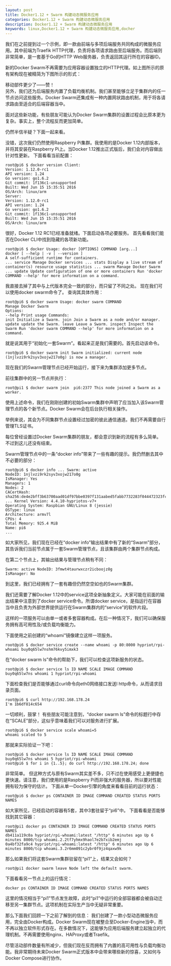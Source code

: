 ```yaml
---
layout: post
title: Docker1.12 + Swarm 构建动态微服务应用
categories: Docker1.12 + Swarm 构建动态微服务应用
description: Docker1.12 + Swarm 构建动态微服务应用
keywords: linux,Docker1.12 + Swarm 构建动态微服务应用,docher
---
```


我们在之前提到过一个示例，即一款由前端与多项后端服务共同构成的微服务应用。其中前端为Traefik HTTP代理，负责将各项请求路由至后端服务。而后端则非常简单，是一套基于Go的HTTP Web服务器，负责返回其运行所在的容器ID。

新的Docker Swarm不再需要为应用容器设置独立的HTTP代理。如上图所示的原有架构现在被精简为下图所示的形式：

移动部件更少了——赞！  
另外，我们还为后端服务内置了负载均衡机制。我们甚至能够立足于集群内的任一节点访问这些服务。Docker Swarm还集成有一种内置网状路由机制，用于将各请求路由至适合的后端容器当中。

面对这些新功能，有些朋友可能认为Docker Swarm集群的设置过程会比原本更为复杂。事实上，整个流程反而更加简单。  

仍然半信半疑？下面一起来看。

没错，这次我们仍然使用Raspberry Pi集群。我使用的是Docker 1.12内部版本，并将其安装在Raspberry Pi上。当Docker 1.12推出正式版后，我们会对内容做出针对性更新。
下面看看当前配置：
```
root@pi6 $ docker version Client:
Version: 1.12.0-rc1
API version: 1.24
Go version: go1.6.2
Git commit: 1f136c1-unsupported
Built: Wed Jun 15 15:35:51 2016
OS/Arch: linux/arm
Server:
Version: 1.12.0-rc1
API version: 1.24
Go version: go1.6.2
Git commit: 1f136c1-unsupported
Built: Wed Jun 15 15:35:51 2016
OS/Arch: linux/arm
```
很好，Docker 1.12 RC1已经准备就绪。下面启动各项必要服务。 首先看看我们能否在Docker CLI中找到隐藏的各项新功能。
```
root@pi6 $ docker Usage: docker [OPTIONS] COMMAND [arg...]
docker [ --help | -v | --version ]
A self-sufficient runtime for containers.
... service Manage Docker services ... stats Display a live stream of container(s) resource usage statistics ... swarm Manage Docker Swarm ... update Update configuration of one or more containers Run 'docker COMMAND --help' for more information on a command.
```      
我直接去掉了其中与上代版本完全一致的部分，而只留了不同之处。 现在我们可以使用docker swarm命令了。
查询其具体作用：
```
root@pi6 $ docker swarm Usage: docker swarm COMMAND
Manage Docker Swarm
Options:
--help Print usage Commands:
init Initialize a Swarm. join Join a Swarm as a node and/or manager. update update the Swarm. leave Leave a Swarm. inspect Inspect the Swarm Run 'docker swarm COMMAND --help' for more information on a command.
```
就是说其用于“初始化一套Swarm”。看起来正是我们需要的。首先启动该命令。
```
root@pi6 $ docker swarm init Swarm initialized: current node (1njlvzi9rk2syv3xojw217o0g) is now a manager.
```
现在我们的Swarm管理节点已经开始运行，接下来为集群添加更多节点。

前往集群中的另一节点并执行：
```
root@pi1 $ docker swarm join  pi6:2377 This node joined a Swarm as a worker.
```
使用上述命令，我们在刚刚创建的初始Swarm集群中声明了应当加入该Swarm管理节点的各个新节点。Docker Swarm会在后台执行相关操作。

举例来说，其会为不同集群节点设置经过加密的彼此通信通道。我们不再需要自行管理TLS证书。

每位曾经设置过Docker Swarm集群的朋友，都会意识到新的流程有多么简单。 不过到这儿还没有结束。

Swarm管理节点中的一条“docker info”带来了一些有趣的提示。我仍然删去其中不必要的部分：
```
root@pi6 $ docker info ... Swarm: active
NodeID: 1njlvzi9rk2syv3xojw217o0g
IsManager: Yes
Managers: 1
Nodes: 2
CACertHash: sha256:de4e2bff3b63700aad01df97bbe0397f131aabed5fabb7732283f044472323fc
... Kernel Version: 4.4.10-hypriotos-v7+
Operating System: Raspbian GNU/Linux 8 (jessie)
OSType: linux
Architecture: armv7l
CPUs: 4
Total Memory: 925.4 MiB
Name: pi6
...
```
如大家所见，我们现在已经在“docker info”输出结果中有了新的“Swarm”部分，其告诉我们当前节点属于一套Swarm管理节点，且该集群由两个集群节点构成。

在第二个节点上，其输出结果与管理节点稍有不同：
```
Swarm: active NodeID: 3fmwt4taurwxczr2icboojz8g
IsManager: No
```
到这里，我们已经拥有了一套有趣但仍然空空如也的Swarm集群。

我们还需要了解Docker 1.12中的service这项全新抽象定义。大家可能在前面的输出结果中注意到了docker service命令。所谓docker service，是指运行在容器当中且负责为外部世界提供运行在Swarm集群内的“service”的软件片段。

这样的一项服务可以由单一或者多套容器构成。在后一种情况下，我们可以确保服务拥有高可用性及/或负载均衡能力。

下面使用之前创建的“whoami”镜像建立这样一项服务。
```
root@pi6 $ docker service create --name whoami -p 80:8000 hypriot/rpi-whoami buy0q65lw7nshm76kvy5imxk3
````
在“docker swarm ls”命令的帮助下，我们可以检查这项新服务的状态。
```
root@pi6 $ docker service ls ID NAME SCALE IMAGE COMMAND
buy0q65lw7ns whoami 1 hypriot/rpi-whoami
```
下面检查我们是否能够通过curl命令向eth0网络接口发送l http命令，从而请求目录页面。
```
root@pi6 $ curl http://192.168.178.24
I'm 1b6df814c654
```
一切顺利，鼓掌！ 有些朋友可能注意到，“docker swarm ls”命令的标题行中存在“SCALE”部分，这似乎意味着我们可以对服务进行扩展。
```
root@pi6 $ docker service scale whoami=5
whoami scaled to 5
```
那就来实际验证一下吧：
```
root@pi6 $ docker service ls ID NAME SCALE IMAGE COMMAND
buy0q65lw7ns whoami 5 hypriot/rpi-whoami
root@pi6 $ for i in {1..5}; do curl http://192.168.178.24; done
```
非常简单。
但这种方式与原有Swarm其实差不多，只不过在使用感受上更便捷也更快速。请注意，我们使用的是Raspberry Pi而非强大的服务器，所以要对性能拥有较为保守的估计。
下面从单一Docker引擎的角度来看看目前的运行状态：
```
root@pi6 $ docker ps CONTAINER ID IMAGE COMMAND CREATED STATUS PORTS NAMES
```

如大家所见，已经启动的容器有5套，其中3套驻留于“pi6”中。 下面看看是否能够找到其它容器：
```
root@pi1 docker ps CONTAINER ID IMAGE COMMAND CREATED STATUS PORTS NAMES
db411a119c0a hypriot/rpi-whoami:latest "/http" 6 minutes ago Up 6 minutes 8000/tcp whoami.2.2tf7yhmx9haol7e2b7xib2emj
0a4bf32fa9c4 hypriot/rpi-whoami:latest "/http" 6 minutes ago Up 6 minutes 8000/tcp whoami.3.2r6mm091c2ybr0f9jz4qaxw9k
```
那么如果我们将这套Swarm集群驻留在“pi1”上，结果又会如何？
```
root@pi1 docker swarm leave Node left the default swarm.
```
下面看看另一节点上的运行情况：
```
docker ps CONTAINER ID IMAGE COMMAND CREATED STATUS PORTS NAMES
```
这里的情况相当于“pi1”节点发生故障，此时“pi1”中运行的全部容器都会被自动迁移至另一集群节点。这项机制在实际生产当中无疑非常重要。

那么下面我们回顾一下之前了解到的信息：
我们创建了一款小型动态微服务应用，完全由Docker构成。Docker Swarm现在被整合至Docker-Engine当中，而不再以独立软件形式存在。在多数情况下，这能够为应用后端服务建立起独立的代理机制。不再需要使用nginx、HAProxy或者Traefik。

尽管活动部件数量有所减少，但我们现在反而拥有了内置的高可用性与负载均衡功能。我非常期待未来Docker Swarm正式版本中会带来哪些新的惊喜，又如何与Docker Compose进行协作。
